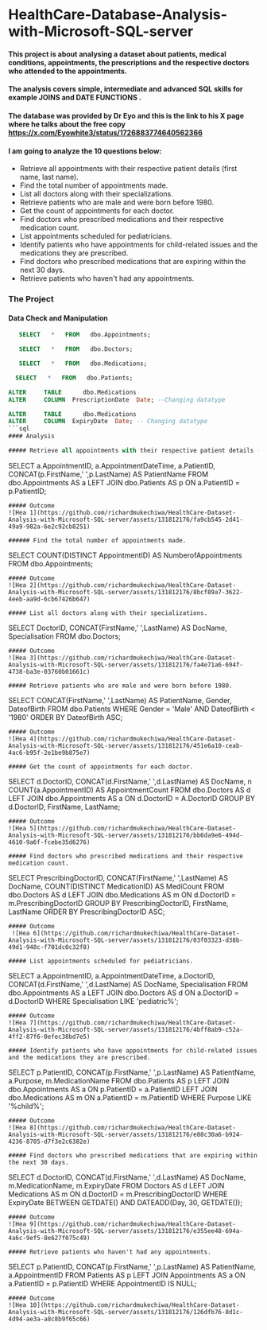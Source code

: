 # HealthCare-Database-Analysis-with-Microsoft-SQL-server
#### This project is about analysing a dataset about patients, medical conditions,  appointments, the  prescriptions and the respective doctors who attended to the appointments.
#### The analysis covers simple, intermediate and advanced SQL skills for example JOINS and  DATE FUNCTIONS .
#### The database was provided by Dr Eyo and this is the link to his X page where he talks about the free copy https://x.com/Eyowhite3/status/1726883774640562366

#### I am going to analyze the  10 questions below:

- Retrieve all appointments with their respective patient details (first name, last name).
- Find the total number of appointments made.
- List all doctors along with their specializations.
- Retrieve patients who are male and were born before 1980.
- Get the count of appointments for each doctor.
- Find doctors who prescribed medications and their respective medication count.
- List appointments scheduled for pediatricians.
- Identify patients who have appointments for child-related issues and the medications they are prescribed.
- Find doctors who prescribed medications that are expiring within the next 30 days.
- Retrieve patients who haven't had any appointments.

### The Project
#### Data Check and Manipulation
```sql
   SELECT   *   FROM   dbo.Appointments;
```
```sql
   SELECT   *   FROM   dbo.Doctors;
```
```sql
   SELECT   *   FROM   dbo.Medications;
```
```sql
  SELECT   *   FROM   dbo.Patients;
```

```sql
ALTER     TABLE      dbo.Medications
ALTER     COLUMN  PrescriptionDate  Date; --Changing datatype
```
```sql
ALTER     TABLE      dbo.Medications
ALTER     COLUMN  ExpiryDate  Date; -- Changing datatype
```sql
#### Analysis

##### Retrieve all appointments with their respective patient details (first name, last name).
```
SELECT        a.AppointmentID,
              a.AppointmentDateTime,
              a.PatientID,
              CONCAT(p.FirstName,' ',p.LastName) AS PatientName
FROM          dbo.Appointments AS a
LEFT JOIN     dbo.Patients     AS p
ON            a.PatientID = p.PatientID;
```
##### Outcome
![Hea 1](https://github.com/richardmukechiwa/HealthCare-Dataset-Analysis-with-Microsoft-SQL-server/assets/131812176/fa9cb545-2d41-49a9-982a-6e2c92cb8251)

###### Find the total number of appointments made.
```
SELECT        COUNT(DISTINCT AppointmentID) AS NumberofAppointments
FROM          dbo.Appointments;
 ```
##### Outcome
 ![Hea 2](https://github.com/richardmukechiwa/HealthCare-Dataset-Analysis-with-Microsoft-SQL-server/assets/131812176/8bcf89a7-3622-4eeb-aa9d-6cb67426b647) 
 
##### List all doctors along with their specializations.
```
SELECT        DoctorID,
              CONCAT(FirstName,' ',LastName) AS DocName,
              Specialisation
FROM          dbo.Doctors;
```
##### Outcome
![Hea 3](https://github.com/richardmukechiwa/HealthCare-Dataset-Analysis-with-Microsoft-SQL-server/assets/131812176/fa4e71a6-694f-4738-ba3e-03760b01661c)

##### Retrieve patients who are male and were born before 1980.
```
SELECT        CONCAT(FirstName,' ',LastName) AS PatientName,
              Gender,
              DateofBirth
FROM          dbo.Patients
WHERE         Gender = 'Male'
AND           DateofBirth < '1980'
ORDER  BY     DateofBirth ASC;
```
##### Outcome
![Hea 4](https://github.com/richardmukechiwa/HealthCare-Dataset-Analysis-with-Microsoft-SQL-server/assets/131812176/451e6a10-ceab-4ac6-b95f-2e1be9b875e7)

##### Get the count of appointments for each doctor.
```
SELECT        d.DoctorID,
              CONCAT(d.FirstName,' ',d.LastName) AS DocName,
n             COUNT(a.AppointmentID) AS AppointmentCount
FROM          dbo.Doctors AS d
LEFT  JOIN    dbo.Appointments AS a
ON            d.DoctorID = A.DoctorID
GROUP BY      d.DoctorID,
              FirstName,
              LastName;
```
##### Outcome
![Hea 5](https://github.com/richardmukechiwa/HealthCare-Dataset-Analysis-with-Microsoft-SQL-server/assets/131812176/bb6da9e6-494d-4610-9a6f-fcebe35d6276)
              
##### Find doctors who prescribed medications and their respective medication count.
```
SELECT        PrescribingDoctorID,
              CONCAT(FirstName,' ',LastName) AS DocName,
			  COUNT(DISTINCT MedicationID) AS MediCount
FROM          dbo.Doctors AS d
LEFT JOIN     dbo.Medications AS m
ON            d.DoctorID = m.PrescribingDoctorID
GROUP BY      PrescribingDoctorID,
              FirstName,
              LastName
ORDER BY      PrescribingDoctorID ASC;
```
##### Outcome
 ![Hea 6](https://github.com/richardmukechiwa/HealthCare-Dataset-Analysis-with-Microsoft-SQL-server/assets/131812176/03f03323-d38b-49d1-948c-f701dc0c32f8) 
 
##### List appointments scheduled for pediatricians.
```
SELECT        a.AppointmentID,
              a.AppointmentDateTime,
              a.DoctorID,
              CONCAT(d.FirstName,' ',d.LastName) AS DocName,
              Specialisation
FROM          dbo.Appointments AS a
LEFT   JOIN   dbo.Doctors AS d
ON            a.DoctorID = d.DoctorID
WHERE         Specialisation LIKE 'pediatric%';
```
##### Outcome
![Hea 7](https://github.com/richardmukechiwa/HealthCare-Dataset-Analysis-with-Microsoft-SQL-server/assets/131812176/4bff8ab9-c52a-4ff2-87f6-0efec38bd7e5)

##### Identify patients who have appointments for child-related issues and the medications they are prescribed.
```
SELECT        p.PatientID,
              CONCAT(p.FirstName,' ',p.LastName) AS PatientName,
              a.Purpose,
              m.MedicationName
FROM          dbo.Patients AS p
LEFT JOIN     dbo.Appointments  AS a
ON            p.PatientID = a.PatientID
LEFT JOIN     dbo.Medications AS m
ON            a.PatientID = m.PatientID
WHERE         Purpose LIKE '%child%';
```
##### Outcome
![Hea 8](https://github.com/richardmukechiwa/HealthCare-Dataset-Analysis-with-Microsoft-SQL-server/assets/131812176/e88c30a6-b924-4236-8705-d7f3e2c6382e)

##### Find doctors who prescribed medications that are expiring within the next 30 days.
```
SELECT         d.DoctorID,
               CONCAT(d.FirstName,' ',d.LastName) AS DocName,
               m.MedicationName,
               m.ExpiryDate
FROM           Doctors AS d
LEFT JOIN      Medications AS m
ON             d.DoctorID = m.PrescribingDoctorID
WHERE          ExpiryDate BETWEEN GETDATE() 
AND            DATEADD(Day, 30, GETDATE());
```
##### Outcome
![Hea 9](https://github.com/richardmukechiwa/HealthCare-Dataset-Analysis-with-Microsoft-SQL-server/assets/131812176/e355ee48-694a-4a6c-9ef5-8e627f075c49)

##### Retrieve patients who haven't had any appointments.
```
SELECT         p.PatientID,
               CONCAT(p.FirstName,' ',p.LastName) AS PatientName,
               a.AppointmentID
FROM           Patients AS p
LEFT  JOIN     Appointments AS a
ON             a.PatientID = p.PatientID
WHERE          AppointmentID IS NULL;
```
##### Outcome
![Hea 10](https://github.com/richardmukechiwa/HealthCare-Dataset-Analysis-with-Microsoft-SQL-server/assets/131812176/126dfb76-8d1c-4d94-ae3a-a8c8b9f65c66)







